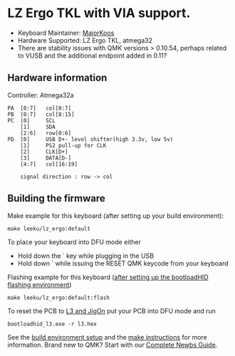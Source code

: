 # LZ Ergo TKL with VIA support.

* Keyboard Maintainer: [MajorKoos](https://github.com/MajorKoos)
* Hardware Supported: LZ Ergo TKL, atmega32
* There are stability issues with QMK versions > 0.10.54, perhaps related to VUSB and the additional endpoint added in 0.11?

## Hardware information

Controller: Atmega32a

    PA  [0:7]   col[0:7]
    PB  [0:7]   col[8:15]
    PC  [0]     SCL
        [1]     SDA
        [2:6]   row[0:6]
    PD  [0]     USB D+- level shifter(high 3.3v, low 5v)
        [1]     PS2 pull-up for CLK
        [2]     CLK[D+]
        [3]     DATA[D-]
        [4:7]   col[16:19]

        signal direction : row -> col
        
        
## Building the firmware
Make example for this keyboard (after setting up your build environment):

    make leeku/lz_ergo:default


To place your keyboard into DFU mode either
*   Hold down the ` key while plugging in the USB
*   Hold down ` while issuing the RESET QMK keycode from your keyboard


Flashing example for this keyboard ([after setting up the bootloadHID flashing environment](https://docs.qmk.fm/#/flashing_bootloadhid))

    make leeku/lz_ergo:default:flash


To reset the PCB to [L3 and JigOn](https://github.com/MajorKoos/KBDParts/tree/master/Firmware) put your PCB into DFU mode and run

    bootloadhid_l3.exe -r l3.hex


See the [build environment setup](https://docs.qmk.fm/#/getting_started_build_tools) and the [make instructions](https://docs.qmk.fm/#/getting_started_make_guide) for more information. Brand new to QMK? Start with our [Complete Newbs Guide](https://docs.qmk.fm/#/newbs).
